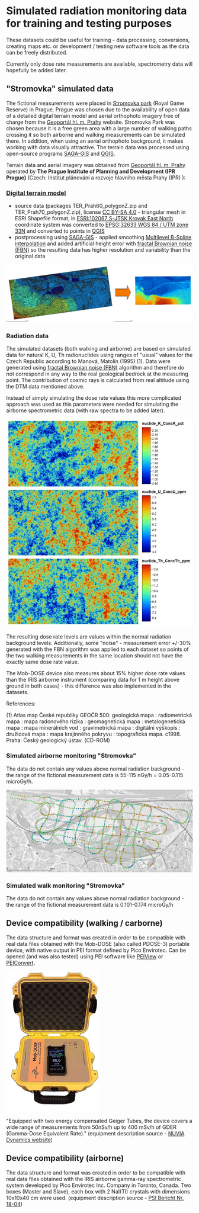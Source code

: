 # Simulated radiation monitoring data for training and testing purposes

These datasets could be useful for training - data processing, conversions, creating maps etc. or development / testing new software tools as the data can be freely distributed.

Currently only dose rate measurements are available, spectrometry data will hopefully be added later.

## "Stromovka" simulated data ##

The fictional measurements were placed in [Stromovka park](https://en.wikipedia.org/wiki/Uluru) (Royal Game Reserve) in Prague. Prague was chosen due to the availability of open data of a detailed digital terrain model and aerial orthophoto imagery free of charge from the [Geoportál hl. m. Prahy](https://www.geoportalpraha.cz/en) website. Stromovka Park was chosen because it is a free green area with a large number of walking paths crossing it so both airborne and walking measurements can be simulated there. In addition, when using an aerial orthophoto background, it makes working with data visually attractive.
The terrain data was processed using open-source programs [SAGA-GIS](https://saga-gis.sourceforge.io/en/index.html) and [QGIS](https://www.qgis.org/en/site/).

Terrain data and aerial imagery was obtained from [Geoportál hl. m. Prahy](https://www.geoportalpraha.cz/en) operated by
**The Prague Institute of Planning and Development (IPR Prague)** (Czech: Institut plánování a rozvoje hlavního města Prahy (IPR) ):

### [Digital terrain model](https://www.geoportalpraha.cz/en/data/opendata/6F72EDDF-CAA4-4243-8776-7006CB0B2521) ###
- source data (packages TER_Prah60_polygonZ.zip and TER_Prah70_polygonZ.zip), license [CC BY-SA 4.0](https://www.geoportalpraha.cz/en/licence-terms-opendata) - triangular mesh in ESRI Shapefile format, in [ESRI:102067 S-JTSK Krovak East North](https://epsg.io/102067) coordinate system was converted to 
[EPSG:32633  WGS 84 / UTM zone 33N](https://epsg.io/32633) and converted to points in [QGIS](https://www.qgis.org/en/site/)
- postprocessing using [SAGA-GIS](https://saga-gis.sourceforge.io/en/index.html) - applied smoothing [Multilevel B-Spline interpolation](https://saga-gis.sourceforge.io/saga_tool_doc/7.9.0/grid_spline_4.html) and added artificial height error with [fractal Brownian noise (FBN)](https://saga-gis.sourceforge.io/saga_tool_doc/7.9.0/grid_calculus_17.html) so the resulting data has higher resolution and variability than the original data

![DTM processing](img/DTM_processing.jpg?raw=true "DTM processing")

### Radiation data

The simulated datasets (both walking and airborne) are based on simulated data for natural K, U, Th radionuclides using ranges of "usual" values for the Czech Republic according to Manová, Matolín (1995) (1). Data were generated using [fractal Brownian noise (FBN)](https://saga-gis.sourceforge.io/saga_tool_doc/7.9.0/grid_calculus_17.html) algorithm and therefore do not correspond in any way to the real geological bedrock at the measuring point. The contribution of cosmic rays is calculated from real altitude using the DTM data mentioned above.

Instead of simply simulating the dose rate values this more complicated approach was used as this parameters were needed for simulating the airborne spectrometric data (with raw spectra to be added later).

![Simulated K-U-Th data](img/nuclides_K-U-Th_simulated.jpg?raw=true "Simulated K-U-Th data")

The resulting dose rate levels are values within the normal radiation background levels. Additionally, some "noise" - measurement error +/-30% generated with the FBN algorithm was applied to each dataset so points of the two walking measurements in the same location should not have the exactly same dose rate value.

The Mob-DOSE device also measures about 15% higher dose rate values than the IRIS airborne instrument (comparing data for 1 m height above ground in both cases) - this difference was also implemented in the datasets.

References:

(1) Atlas map České republiky GEOČR 500: geologická mapa : radiometrická mapa : mapa radonového rizika : geomagnetická mapa : metalogenetická mapa : mapa minerálních vod : gravimetrická mapa : digitální výškopis : družicová mapa : mapa krajinného pokryvu : topografická mapa. c1998. Praha: Český geologický ústav. (CD-ROM)



### Simulated airborne monitoring "Stromovka" ###

The data do not contain any values above normal radiation background - the range of the fictional measurement data is 55-115 nGy/h = 0.05-0.115 microGy/h.

![Stromovka simulated airborne data](img/Stromovka_airborne.jpg?raw=true "Stromovka simulated airborne data")

### Simulated walk monitoring "Stromovka" ###

The data do not contain any values above normal radiation background - the range of the fictional measurement data is 0.101-0.174 microGy/h


## Device compatibility (walking / carborne) ##

The data structure and format was created in order to be compatible with real data files obtained with the Mob-DOSE (also called PDOSE-3) portable device, with native output in PEI format defined by Pico Envirotec. Can be opened (and was also tested) using PEI software like [PEIView](http://picoenvirotec.com/enviro/peiview/) or [PEIConvert](http://picoenvirotec.com/enviro/peiconvert/).

![Mob-DOSE device](img/mobdose.jpg?raw=true "Mob-DOSE device")

"Equipped with two energy compensated Geiger Tubes, the device covers a wide range of measurements from 50nSv/h up to 400 mSv/h of GDER (Gamma-Dose Equivalent Rate)." (equipment description source -  [NUVIA Dynamics website](http://picoenvirotec.com/enviro/pdose-3/))


## Device compatibility (airborne) ##

The data structure and format was created in order to be compatible with real data files obtained with the IRIS airborne gamma-ray spectrometric system developed by Pico Envirotec Inc. Company in Toronto, Canada. Two boxes (Master and Slave), each box with 2 NaI(Tl) crystals with dimensions 10x10x40 cm were used. (equipment description source -  [PSI Bericht Nr. 18-04](https://www.researchgate.net/publication/330482739_International_Intercomparison_Exercise_of_Airborne_Gamma-Spectrometric_Systems_of_the_Czech_Republic_France_Germany_and_Switzerland_in_the_Framework_of_the_Swiss_Exercise_ARM17))

